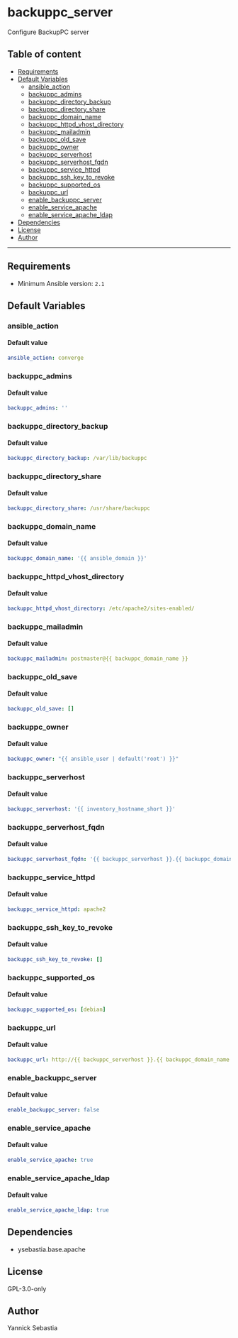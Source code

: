 # backuppc_server

Configure BackupPC server

## Table of content

- [Requirements](#requirements)
- [Default Variables](#default-variables)
  - [ansible_action](#ansible_action)
  - [backuppc_admins](#backuppc_admins)
  - [backuppc_directory_backup](#backuppc_directory_backup)
  - [backuppc_directory_share](#backuppc_directory_share)
  - [backuppc_domain_name](#backuppc_domain_name)
  - [backuppc_httpd_vhost_directory](#backuppc_httpd_vhost_directory)
  - [backuppc_mailadmin](#backuppc_mailadmin)
  - [backuppc_old_save](#backuppc_old_save)
  - [backuppc_owner](#backuppc_owner)
  - [backuppc_serverhost](#backuppc_serverhost)
  - [backuppc_serverhost_fqdn](#backuppc_serverhost_fqdn)
  - [backuppc_service_httpd](#backuppc_service_httpd)
  - [backuppc_ssh_key_to_revoke](#backuppc_ssh_key_to_revoke)
  - [backuppc_supported_os](#backuppc_supported_os)
  - [backuppc_url](#backuppc_url)
  - [enable_backuppc_server](#enable_backuppc_server)
  - [enable_service_apache](#enable_service_apache)
  - [enable_service_apache_ldap](#enable_service_apache_ldap)
- [Dependencies](#dependencies)
- [License](#license)
- [Author](#author)

---

## Requirements

- Minimum Ansible version: `2.1`

## Default Variables

### ansible_action

#### Default value

```YAML
ansible_action: converge
```

### backuppc_admins

#### Default value

```YAML
backuppc_admins: ''
```

### backuppc_directory_backup

#### Default value

```YAML
backuppc_directory_backup: /var/lib/backuppc
```

### backuppc_directory_share

#### Default value

```YAML
backuppc_directory_share: /usr/share/backuppc
```

### backuppc_domain_name

#### Default value

```YAML
backuppc_domain_name: '{{ ansible_domain }}'
```

### backuppc_httpd_vhost_directory

#### Default value

```YAML
backuppc_httpd_vhost_directory: /etc/apache2/sites-enabled/
```

### backuppc_mailadmin

#### Default value

```YAML
backuppc_mailadmin: postmaster@{{ backuppc_domain_name }}
```

### backuppc_old_save

#### Default value

```YAML
backuppc_old_save: []
```

### backuppc_owner

#### Default value

```YAML
backuppc_owner: "{{ ansible_user | default('root') }}"
```

### backuppc_serverhost

#### Default value

```YAML
backuppc_serverhost: '{{ inventory_hostname_short }}'
```

### backuppc_serverhost_fqdn

#### Default value

```YAML
backuppc_serverhost_fqdn: '{{ backuppc_serverhost }}.{{ backuppc_domain_name }}'
```

### backuppc_service_httpd

#### Default value

```YAML
backuppc_service_httpd: apache2
```

### backuppc_ssh_key_to_revoke

#### Default value

```YAML
backuppc_ssh_key_to_revoke: []
```

### backuppc_supported_os

#### Default value

```YAML
backuppc_supported_os: [debian]
```

### backuppc_url

#### Default value

```YAML
backuppc_url: http://{{ backuppc_serverhost }}.{{ backuppc_domain_name }}/BackupPC
```

### enable_backuppc_server

#### Default value

```YAML
enable_backuppc_server: false
```

### enable_service_apache

#### Default value

```YAML
enable_service_apache: true
```

### enable_service_apache_ldap

#### Default value

```YAML
enable_service_apache_ldap: true
```



## Dependencies

- ysebastia.base.apache

## License

GPL-3.0-only

## Author

Yannick Sebastia

